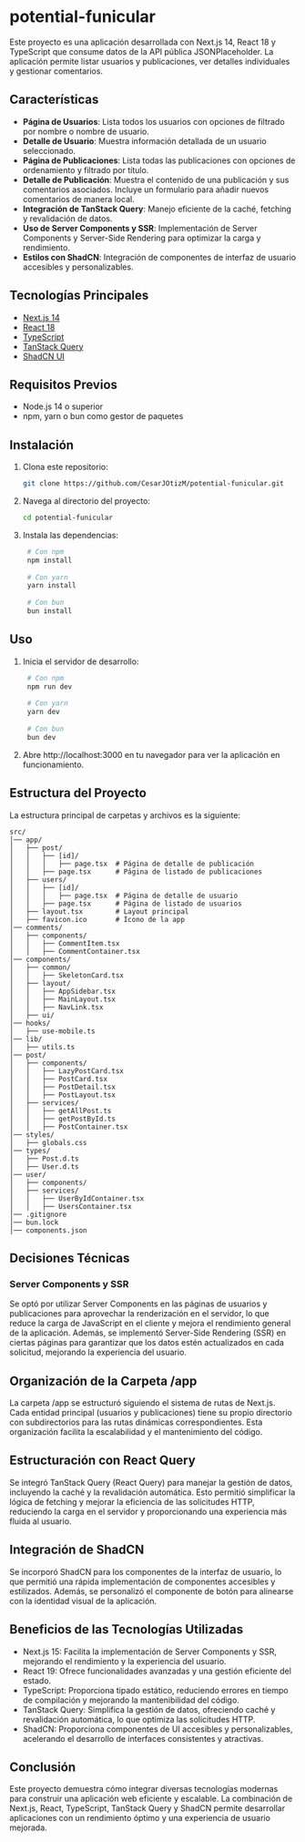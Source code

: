 # potential-funicular

Este proyecto es una aplicación desarrollada con Next.js 14, React 18 y TypeScript que consume datos de la API pública JSONPlaceholder. La aplicación permite listar usuarios y publicaciones, ver detalles individuales y gestionar comentarios.

## Características

- **Página de Usuarios**: Lista todos los usuarios con opciones de filtrado por nombre o nombre de usuario.
- **Detalle de Usuario**: Muestra información detallada de un usuario seleccionado.
- **Página de Publicaciones**: Lista todas las publicaciones con opciones de ordenamiento y filtrado por título.
- **Detalle de Publicación**: Muestra el contenido de una publicación y sus comentarios asociados. Incluye un formulario para añadir nuevos comentarios de manera local.
- **Integración de TanStack Query**: Manejo eficiente de la caché, fetching y revalidación de datos.
- **Uso de Server Components y SSR**: Implementación de Server Components y Server-Side Rendering para optimizar la carga y rendimiento.
- **Estilos con ShadCN**: Integración de componentes de interfaz de usuario accesibles y personalizables.

## Tecnologías Principales

- [Next.js 14](https://nextjs.org/)
- [React 18](https://reactjs.org/)
- [TypeScript](https://www.typescriptlang.org/)
- [TanStack Query](https://tanstack.com/query/latest)
- [ShadCN UI](https://shadcn.dev/)

## Requisitos Previos

- Node.js 14 o superior
- npm, yarn o bun como gestor de paquetes

## Instalación

1. Clona este repositorio:

   ```bash
   git clone https://github.com/CesarJOtizM/potential-funicular.git

2. Navega al directorio del proyecto:

   ```bash
   cd potential-funicular

3. Instala las dependencias:

   ```bash
    # Con npm
    npm install
    
    # Con yarn
    yarn install
    
    # Con bun
    bun install

## Uso

1. Inicia el servidor de desarrollo:
   
   ```bash
    # Con npm
    npm run dev
    
    # Con yarn
    yarn dev
    
    # Con bun
    bun dev

2. Abre http://localhost:3000 en tu navegador para ver la aplicación en funcionamiento.

## Estructura del Proyecto

La estructura principal de carpetas y archivos es la siguiente:
```
src/
│── app/
│   ├── post/
│   │   ├── [id]/
│   │   │   ├── page.tsx  # Página de detalle de publicación
│   │   ├── page.tsx      # Página de listado de publicaciones
│   ├── users/
│   │   ├── [id]/
│   │   │   ├── page.tsx  # Página de detalle de usuario
│   │   ├── page.tsx      # Página de listado de usuarios
│   ├── layout.tsx        # Layout principal
│   ├── favicon.ico       # Ícono de la app
│── comments/
│   ├── components/
│   │   ├── CommentItem.tsx
│   │   ├── CommentContainer.tsx
│── components/
│   ├── common/
│   │   ├── SkeletonCard.tsx
│   ├── layout/
│   │   ├── AppSidebar.tsx
│   │   ├── MainLayout.tsx
│   │   ├── NavLink.tsx
│   ├── ui/
│── hooks/
│   ├── use-mobile.ts
│── lib/
│   ├── utils.ts
│── post/
│   ├── components/
│   │   ├── LazyPostCard.tsx
│   │   ├── PostCard.tsx
│   │   ├── PostDetail.tsx
│   │   ├── PostLayout.tsx
│   ├── services/
│   │   ├── getAllPost.ts
│   │   ├── getPostById.ts
│   │   ├── PostContainer.tsx
│── styles/
│   ├── globals.css
│── types/
│   ├── Post.d.ts
│   ├── User.d.ts
│── user/
│   ├── components/
│   ├── services/
│   │   ├── UserByIdContainer.tsx
│   │   ├── UsersContainer.tsx
│── .gitignore
│── bun.lock
│── components.json

```


## Decisiones Técnicas
### Server Components y SSR
Se optó por utilizar Server Components en las páginas de usuarios y publicaciones para aprovechar la renderización en el servidor, lo que reduce la carga de JavaScript en el cliente y mejora el rendimiento general de la aplicación. Además, se implementó Server-Side Rendering (SSR) en ciertas páginas para garantizar que los datos estén actualizados en cada solicitud, mejorando la experiencia del usuario.


## Organización de la Carpeta /app
La carpeta /app se estructuró siguiendo el sistema de rutas de Next.js. Cada entidad principal (usuarios y publicaciones) tiene su propio directorio con subdirectorios para las rutas dinámicas correspondientes. Esta organización facilita la escalabilidad y el mantenimiento del código.

## Estructuración con React Query
Se integró TanStack Query (React Query) para manejar la gestión de datos, incluyendo la caché y la revalidación automática. Esto permitió simplificar la lógica de fetching y mejorar la eficiencia de las solicitudes HTTP, reduciendo la carga en el servidor y proporcionando una experiencia más fluida al usuario.

## Integración de ShadCN
Se incorporó ShadCN para los componentes de la interfaz de usuario, lo que permitió una rápida implementación de componentes accesibles y estilizados. Además, se personalizó el componente de botón para alinearse con la identidad visual de la aplicación.

## Beneficios de las Tecnologías Utilizadas
- Next.js 15: Facilita la implementación de Server Components y SSR, mejorando el rendimiento y la experiencia del usuario.
- React 19: Ofrece funcionalidades avanzadas y una gestión eficiente del estado.
- TypeScript: Proporciona tipado estático, reduciendo errores en tiempo de compilación y mejorando la mantenibilidad del código.
- TanStack Query: Simplifica la gestión de datos, ofreciendo caché y revalidación automática, lo que optimiza las solicitudes HTTP.
- ShadCN: Proporciona componentes de UI accesibles y personalizables, acelerando el desarrollo de interfaces consistentes y atractivas.

## Conclusión
Este proyecto demuestra cómo integrar diversas tecnologías modernas para construir una aplicación web eficiente y escalable. La combinación de Next.js, React, TypeScript, TanStack Query y ShadCN permite desarrollar aplicaciones con un rendimiento óptimo y una experiencia de usuario mejorada.



